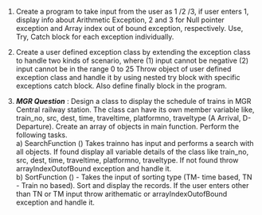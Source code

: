 1. Create a program to take input from the user as 1 /2 /3, if user enters 1, display info about Arithmetic Exception, 2 and 3 for Null pointer exception and Array index out of bound exception, respectively. Use, Try, Catch block for each exception individually.

2. Create a user defined exception class by extending the exception class to handle two kinds of scenario, where (1) input cannot be negative (2) input cannot be in the range 0 to
25 Throw object of user defined exception class and handle it by using nested try block with specific exceptions catch block. Also define finally block in the program.

3. ***MGR Question*** : Design a class to display the schedule of trains in MGR Central railway station. The class can have its own member variable like, train_no, src, dest, time, traveltime, platformno, traveltype (A Arrival, D-Departure). Create an array of objects in main function. Perform the following tasks. <br>
a) SearchFunction () Takes trainno has input and performs a search with all objects. If found display all variable details of the class like train_no, src, dest, time, traveltime, platformno, traveltype. If not found throw arrayIndexOutofBound exception and handle it. <br>
b) SortFunction () - Takes the input of sorting type (TM- time based, TN - Train no based). Sort and display the records. If the user enters other than TN or TM input throw arithematic or arrayIndexOutofBound exception and handle it.


